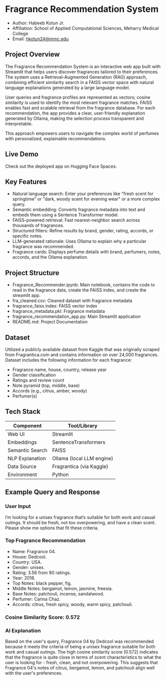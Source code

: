 # Fragrance Recommendation System
- Author: Habeeb Kotun Jr.
- Affiliation: School of Applied Computational Sciences, Meharry Medical College
- Email: hkotun24@mmc.edu

## Project Overview
The Fragrance Recommendation System is an interactive web app built with Streamlit that helps users discover fragrances tailored to their preferences. The system uses a Retrieval-Augmented Generation (RAG) approach, combining efficient similarity search in a FAISS vector space with natural language explanations generated by a large language model.

User queries and fragrance profiles are represented as vectors; cosine similarity is used to identify the most relevant fragrance matches. FAISS enables fast and scalable retrieval from the fragrance database. For each recommendation, the app provides a clear, user-friendly explanation generated by Ollama, making the selection process transparent and interpretable.

This approach empowers users to navigate the complex world of perfumes with personalized, explainable recommendations.

## Live Demo
Check out the deployed app on Hugging Face Spaces:

## Key Features
- Natural language search: Enter your preferences like "fresh scent for springtime" or "dark, woody scent for evening wear" or a more complex query.
- Semantic embedding: Converts fragrance metadata into text and embeds them using a Sentence Transformer model.
- FAISS-powered retrieval: Fast nearest-neighbor search across thousands of fragrances.
- Structured filters: Refine results by brand, gender, rating, accords, or specific notes.
- LLM-generated rationale: Uses Ollama to explain why a particular fragrance was recommended.
- Fragrance cards: Displays perfume details with brand, perfumers, notes, accords, and the Ollama explanation.

## Project Structure
- Fragrance_Recommender.ipynb: Main notebook, contains the code to read in the fragrance data, create the FAISS index, and create the streamlit app.
- fra_cleaned.csv: Cleaned dataset with fragrance metadata
- fragrance_faiss.index: FAISS vector index
- fragrance_metadata.pkl: Fragrance metadata
- fragrance_recommendation_app.py: Main Streamlit application
- README.md: Project Documentation

## Dataset
Utilized a publicly available dataset from Kaggle that was originally scraped from Fragrantica.com and contains information on over 24,000 fragrances.
Dataset includes the following information for each fragrance:
- Fragrance name, house, country, release year
- Gender classification
- Ratings and review count
- Note pyramid (top, middle, base)
- Accords (e.g., citrus, amber, woody)
- Perfumer(s)

## Tech Stack
| Component       | Tool/Library              |
| --------------- | ------------------------- |
| Web UI          | Streamlit                 |
| Embeddings      | SentenceTransformers      |
| Semantic Search | FAISS                     |
| NLP Explanation | Ollama (local LLM engine) |
| Data Source     | Fragrantica (via Kaggle)  |
| Environment     | Python                    |

## Example Query and Response

### User Input
I’m looking for a unisex fragrance that’s suitable for both work and casual outings. It should be fresh, not too overpowering, and have a clean scent. Please show me options that fit these criteria.

### Top Fragrance Recommendation
- Name: Fragrance 04.
- House: Dedcool.
- Country: USA.
- Gender: unisex.
- Rating: 3.56 from 90 ratings.
- Year: 2018.
- Top Notes: black pepper, fig.
- Middle Notes: bergamot, lemon, jasmine, freesia.
- Base Notes: patchouli, incense, sandalwood.
- Perfumer: Carina Chaz.
- Accords: citrus, fresh spicy, woody, warm spicy, patchouli.

### Cosine Similarity Score: 0.572

### AI Explanation
Based on the user's query, Fragrance 04 by Dedcool was recommended because it meets the criteria of being a unisex fragrance suitable for both work and casual outings. The high cosine similarity score (0.572) indicates that the fragrance is quite close in terms of scent characteristics to what the user is looking for - fresh, clean, and not overpowering. This suggests that Fragrance 04's notes of citrus, bergamot, lemon, and patchouli align well with the user's preferences.
